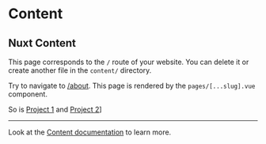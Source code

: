 # Content

## Nuxt Content

This page corresponds to the `/` route of your website. You can delete it or create another file in the `content/` directory.

Try to navigate to [/about](/about). This page is rendered by the `pages/[...slug].vue` component.

So is [Project 1](/projects/project1) and [Project 2](/projects/project2)]

---

Look at the [Content documentation](https://content.nuxtjs.org/) to learn more.
